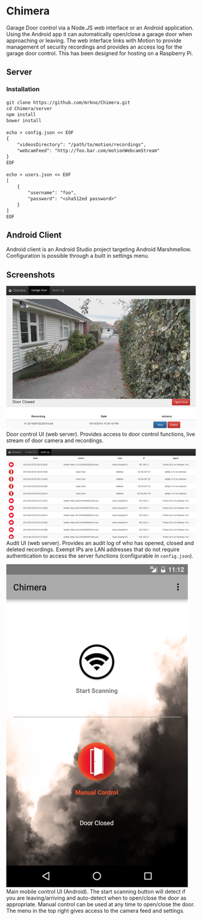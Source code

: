 # Chimera
Garage Door control via a Node.JS web interface or an Android application. Using the Android app it can automatically open/close a garage door when approaching or leaving. The web interface links with Motion to provide management of security recordings and provides an access log for the garage door control. This has been designed for hosting on a Raspberry Pi.

## Server
### Installation
```shell
git clone https://github.com/mrkno/Chimera.git
cd Chimera/server
npm install
bower install

echo > config.json << EOF
{
    "videosDirectory": "/path/to/motion/recordings",
	"webcamFeed": "http://foo.bar.com/motionWebcamStream"
}
EOF

echo > users.json << EOF
[
	{
		"username": "foo",
		"password": "<sha512ed password>"
	}
]
EOF
```

## Android Client
Android client is an Android Studio project targeting Android Marshmellow. Configuration is possible through a built in settings menu.

## Screenshots
![The main web UI for the door.](./resources/webdoorui.png)  
Door control UI (web server). Provides access to door control functions, live stream of door camera and recordings.

![The main web UI for the auditing.](./resources/webauditui.png)  
Audit UI (web server). Provides an audit log of who has opened, closed and deleted recordings. Exempt IPs are LAN addresses that do not require authentication to access the server functions (configurable in `config.json`).

![Main mobile control UI](./resources/androidcontrolui.png)  
Main mobile control UI (Android). The start scanning button will detect if you are leaving/arriving and auto-detect when to open/close the door as appropriate. Manual control can be used at any time to open/close the door. The menu in the top right gives access to the camera feed and settings.
